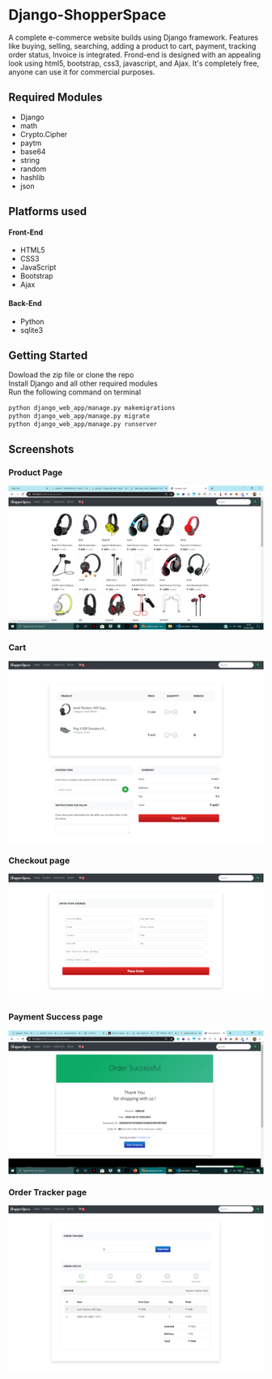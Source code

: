 # Django-ShopperSpace
A complete e-commerce website builds using Django framework. Features like buying, selling, searching, adding a product to cart, payment, tracking order status, Invoice is integrated. Frond-end is designed with an appealing look using html5, bootstrap, css3, javascript, and  Ajax. It's completely free, anyone can use it for commercial purposes.


## Required Modules
- Django
- math
- Crypto.Cipher
- paytm
- base64
- string
- random
- hashlib
- json



## Platforms used

#### Front-End
- HTML5
- CSS3
- JavaScript
- Bootstrap
- Ajax

#### Back-End
- Python
- sqlite3

## Getting Started
Dowload the zip file or clone the repo </br>
Install Django and all other required modules </br>
Run the following command on terminal

```
python django_web_app/manage.py makemigrations
python django_web_app/manage.py migrate
python django_web_app/manage.py runserver
```
## Screenshots
### Product Page
![product page](media/shop/images/git%20img/ProdPage.png)
### Cart 
![checkout](media/shop/images/git%20img/Checkout.png)
### Checkout page
![adress](media/shop/images/git%20img/Details.png)
### Payment Success page
![payment success](media/shop/images/git%20img/OrderSuccess.png)
### Order Tracker page
![order tracker](media/shop/images/git%20img/Tracker.png)



